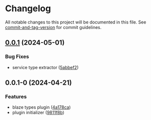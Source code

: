 # Changelog

All notable changes to this project will be documented in this file. See [commit-and-tag-version](https://github.com/absolute-version/commit-and-tag-version) for commit guidelines.

## [0.0.1](https://github.com/Busy-Hour-Studio/blaze-types/compare/v0.0.1-0...v0.0.1) (2024-05-01)


### Bug Fixes

* service type extractor ([5abbef2](https://github.com/Busy-Hour-Studio/blaze-types/commit/5abbef2e54897087aff055c112960e737116e6ec))

## 0.0.1-0 (2024-04-21)


### Features

* blaze types plugin ([4a178ca](https://github.com/Busy-Hour-Studio/blaze-types/commit/4a178cafa07c55c0b064edc8fd1979aee775124b))
* plugin initializer ([9811f8b](https://github.com/Busy-Hour-Studio/blaze-types/commit/9811f8ba5e83ac81590ce20d88e61450066b9b47))
